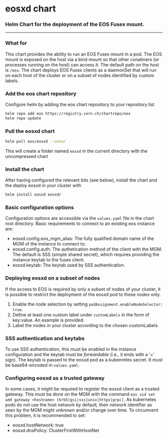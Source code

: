 # eosxd chart

### Helm Chart for the deployment of the EOS Fusex mount.

-----


### What for
This chart provides the ability to run an EOS Fusex mount in a pod.
The EOS mount is exposed on the host via a bind mount so that other conatiners (or processes running on the host) can access it. The default path on the host is `/eos`.
The chart deploys EOS Fusex clients as a daemonSet that will run on each host of the cluster or on a subset of nodes identified by custom labels.


### Add the eos chart repository
Configure helm by adding the eos chart repository to your repository list
```bash
helm repo add eos https://registry.cern.ch/chartrepo/eos
helm repo update 
```


### Pull the eosxd chart
```bash
helm pull eos/eosxd --untar
```
This will create a folder named `eosxd` in the current directory with the uncompressed chart


### Install the chart
After having configured the relevant bits (see below), install the chart and the deploy eosxd in your cluster with
```bash
helm install eosxd eosxd/
```


### Basic configuration options
Configuration options are accessible via the `values.yaml` file in the chart root directory.
Basic requirements to connect to an existing eos instance are:
  - eosxd.config.eos\_mgm\_alias: The fully qualified domain name of the MGM of the instance to connect to;
  - eosxd.config.auth: The authetication method of the client with the MGM. The default is SSS (simple shared secret), which requires providing the instance keytab to the fusex client.
  - eosxd.keytab: The keytab used by SSS authentication.


### Deploying eosxd on a subset of nodes
If the access to EOS is required by only a subset of nodes of your cluster, it is possible to restrict the deployment of the eosxd pod to these nodes only.
  1. Enable the node selection by setting `podAssignment.enableNodeSelector: true`.
  2. Define at least one custom label under `customLabels` in the form of key:value. An example is provided. 
  3. Label the nodes in your cluster according to the chosen customLabels.


### SSS authentication and keytabs
To use SSS authentication, this must be enabled in the instance configuration and the keytab must be _forwardable_ (i.e., it ends with a '+' sign).
The keytab is passed to the eosxd pod as a kubenretes secret. It must be base64-encoded in `values.yaml`.


### Configuring eosxd as a trusted gateway
In some cases, it might be required to register the eosxd client as a trusted gateway. This must be done on the MGM with the command `eos vid set add gateway <hostname> [krb5|gsi|sss|unix|https|grpc]`.
As kubernetes pods do not use the host network by default, their network identifier as seen by the MGM might unknown and/or change over time. To circumvent this problem, it is recommended to set:
  - eosxd.hostNetwork: true
  - eosxd.dnsPolicy: ClusterFirstWithHostNet

